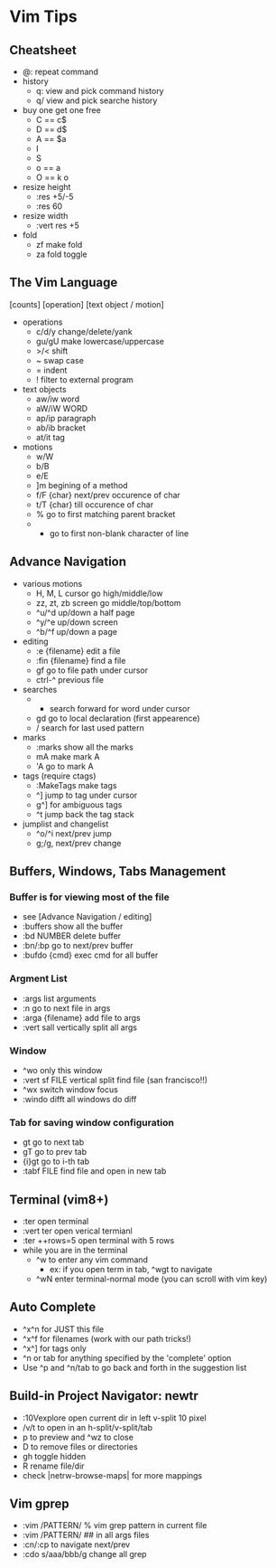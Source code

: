 # Vim Tips
## Cheatsheet
- @: repeat command
- history
    - q: view and pick command history
    - q/ view and pick searche history
- buy one get one free
    - C == c$
    - D == d$
    - A == $a
    - I 
    - S
    - o == a <CR>
    - O == k o
- resize height
    - :res +5/-5
    - :res 60
- resize width
    - :vert res +5
- fold
    - zf make fold
    - za fold toggle

## The Vim Language
[counts] [operation] [text object / motion]
- operations
    - c/d/y change/delete/yank
    - gu/gU make lowercase/uppercase
    - \>/< shift
    - ~ swap case
    - = indent
    - ! filter to external program
- text objects
    - aw/iw word
    - aW/iW WORD
    - ap/ip paragraph
    - ab/ib bracket
    - at/it tag
- motions
    - w/W
    - b/B
    - e/E
    - ]m begining of a method
    - f/F {char} next/prev occurence of char
    - t/T {char} till occurence of char
    - % go to first matching parent bracket
    - + go to first non-blank character of line

## Advance Navigation
- various motions
	- H, M, L cursor go high/middle/low
	- zz, zt, zb screen go middle/top/bottom
	- ^u/^d up/down a half page
    - ^y/^e up/down screen
    - ^b/^f up/down a page
- editing
    - :e {filename} edit a file
    - :fin {filename} find a file
    - gf go to file path under cursor
    - ctrl-^ previous file
- searches
    - * search forward for word under cursor
    - gd go to local declaration (first appearence)
    - /<CR> search for last used pattern
- marks
    - :marks show all the marks
    - mA make mark A
    - 'A go to mark A
- tags (require ctags)
    - :MakeTags make tags
    - ^] jump to tag under cursor
    - g^] for ambiguous tags
    - ^t jump back the tag stack
- jumplist and changelist
    - ^o/^i next/prev jump
    - g;/g, next/prev change

## Buffers, Windows, Tabs Management
### Buffer is for viewing most of the file
- see [Advance Navigation / editing]
- :buffers show all the buffer
- :bd NUMBER delete buffer
- :bn/:bp go to next/prev buffer
- :bufdo {cmd} exec cmd for all buffer

### Argment List
- :args list arguments
- :n go to next file in args
- :arga {filename} add file to args
- :vert sall vertically split all args

### Window
- ^wo only this window
- :vert sf FILE vertical split find file (san francisco!!)
- ^wx switch window focus
- :windo difft all windows do diff

### Tab for saving window configuration
- gt go to next tab
- gT go to prev tab
- {i}gt go to i-th tab
- :tabf FILE find file and open in new tab

## Terminal (vim8+)
- :ter open terminal
- :vert ter open verical termianl
- :ter ++rows=5 open terminal with 5 rows
- while you are in the terminal
    - ^w to enter any vim command
        - ex: if you open term in tab, ^wgt to navigate
    - ^wN enter terminal-normal mode (you can scroll with vim key)

## Auto Complete
- ^x^n for JUST this file
- ^x^f for filenames (work with our path tricks!)
- ^x^] for tags only
- ^n or tab for anything specified by the 'complete' option
- Use ^p and ^n/tab to go back and forth in the suggestion list

## Build-in Project Navigator: newtr
- :10Vexplore open current dir in left v-split 10 pixel
- <CR>/v/t to open in an h-split/v-split/tab
- p to preview and ^wz to close
- D to remove files or directories
- gh toggle hidden
- R rename file/dir
- check |netrw-browse-maps| for more mappings

## Vim gprep
- :vim /PATTERN/ % vim grep pattern in current file
- :vim /PATTERN/ ## in all args files
- :cn/:cp to navigate next/prev
- :cdo s/aaa/bbb/g change all grep
